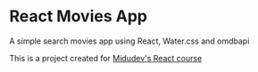 # React Movies App

A simple search movies app using React, Water.css and omdbapi

This is a project created for <a href="https://github.com/midudev/aprendiendo-react">Midudev's React course</a>